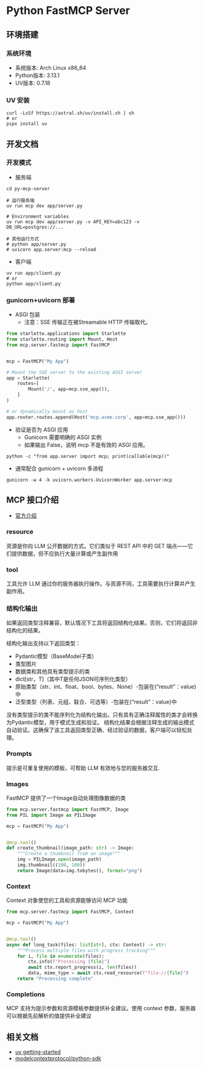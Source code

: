 # Python FastMCP Server

## 环境搭建

### 系统环境

- 系统版本: Arch Linux x86_64
- Python版本: 3.13.1
- UV版本: 0.7.18

### UV 安装

```shell
curl -LsSf https://astral.sh/uv/install.sh | sh
# or
pipx install uv
```

## 开发文档

### 开发模式

- 服务端

```shell
cd py-mcp-server

# 运行服务端
uv run mcp dev app/server.py

# Environment variables
uv run mcp dev app/server.py -v API_KEY=abc123 -v DB_URL=postgres://...

# 其他运行方式
# python app/server.py
# uvicorn app.server:mcp --reload
```

- 客户端

```shell
uv run app/client.py
# or
python app/client.py
```

### gunicorn+uvicorn 部署

- ASGI  包装
  - 注意：SSE 传输正在被Streamable HTTP 传输取代。

```py
from starlette.applications import Starlette
from starlette.routing import Mount, Host
from mcp.server.fastmcp import FastMCP


mcp = FastMCP("My App")

# Mount the SSE server to the existing ASGI server
app = Starlette(
    routes=[
        Mount('/', app=mcp.sse_app()),
    ]
)

# or dynamically mount as host
app.router.routes.append(Host('mcp.acme.corp', app=mcp.sse_app()))
```

- 验证是否为 ASGI 应用
  - Gunicorn 需要明确的 ASGI 实例
  - 如果输出 False，说明 mcp 不是有效的 ASGI 应用。

```shell
python -c "from app.server import mcp; print(callable(mcp))"
```

- 通常配合 gunicorn + uvicorn 多进程

```shell
gunicorn -w 4 -k uvicorn.workers.UvicornWorker app.server:mcp
```

## MCP 接口介绍

- [官方介绍](https://github.com/modelcontextprotocol/python-sdk?tab=readme-ov-file#mcp-primitives)

### resource

资源是你向 LLM 公开数据的方式。它们类似于 REST API 中的 GET 端点——它们提供数据，但不应执行大量计算或产生副作用

### tool

工具允许 LLM 通过你的服务器执行操作。与资源不同，工具需要执行计算并产生副作用。

### 结构化输出

如果返回类型注释兼容，默认情况下工具将返回结构化结果。否则，它们将返回非结构化的结果。

结构化输出支持以下返回类型：

- Pydantic模型（BaseModel子类）
- 类型图片
- 数据类和其他具有类型提示的类
- dict[str，T]（其中T是任何JSON可序列化类型）
- 原始类型（str、int、float、bool、bytes、None）-包装在{“result”：value}中
- 泛型类型（列表、元组、联合、可选等）-包装在{“result”：value}中

没有类型提示的类不能序列化为结构化输出。只有具有正确注释属性的类才会转换为Pydantic模型，用于模式生成和验证。
结构化结果会根据注释生成的输出模式自动验证。这确保了该工具返回类型正确、经过验证的数据，客户端可以轻松处理。

### Prompts

提示是可重复使用的模板，可帮助 LLM 有效地与您的服务器交互.

### Images

FastMCP 提供了一个Image自动处理图像数据的类

```py
from mcp.server.fastmcp import FastMCP, Image
from PIL import Image as PILImage

mcp = FastMCP("My App")


@mcp.tool()
def create_thumbnail(image_path: str) -> Image:
    """Create a thumbnail from an image"""
    img = PILImage.open(image_path)
    img.thumbnail((100, 100))
    return Image(data=img.tobytes(), format="png")
```

### Context

Context 对象使您的工具和资源能够访问 MCP 功能

```py
from mcp.server.fastmcp import FastMCP, Context

mcp = FastMCP("My App")


@mcp.tool()
async def long_task(files: list[str], ctx: Context) -> str:
    """Process multiple files with progress tracking"""
    for i, file in enumerate(files):
        ctx.info(f"Processing {file}")
        await ctx.report_progress(i, len(files))
        data, mime_type = await ctx.read_resource(f"file://{file}")
    return "Processing complete"
```

### Completions

MCP 支持为提示参数和资源模板参数提供补全建议。使用 context 参数，服务器可以根据先前解析的值提供补全建议

## 相关文档

- [uv getting-started](https://docs.astral.sh/uv/getting-started)
- [modelcontextprotocol/python-sdk](https://github.com/modelcontextprotocol/python-sdk)
